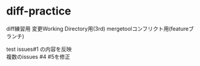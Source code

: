 ﻿# diff-practice
diff練習用
変更Working Directory用(3rd)
mergetoolコンフリクト用(featureブランチ)

test issues#1 の内容を反映  
複数のissues #4 #5を修正  
